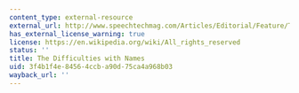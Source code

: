 ```yaml
---
content_type: external-resource
external_url: http://www.speechtechmag.com/Articles/Editorial/Feature/The-Difficulties-with-Names-29614.aspx
has_external_license_warning: true
license: https://en.wikipedia.org/wiki/All_rights_reserved
status: ''
title: The Difficulties with Names
uid: 3f4b1f4e-8456-4ccb-a90d-75ca4a968b03
wayback_url: ''
---
```

